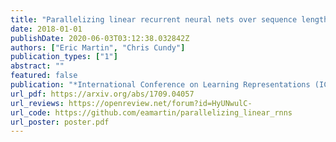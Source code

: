 ```yaml
---
title: "Parallelizing linear recurrent neural nets over sequence length"
date: 2018-01-01
publishDate: 2020-06-03T03:12:38.032842Z
authors: ["Eric Martin", "Chris Cundy"]
publication_types: ["1"]
abstract: ""
featured: false
publication: "*International Conference on Learning Representations (ICLR)*"
url_pdf: https://arxiv.org/abs/1709.04057
url_reviews: https://openreview.net/forum?id=HyUNwulC-
url_code: https://github.com/eamartin/parallelizing_linear_rnns
url_poster: poster.pdf
---
```


